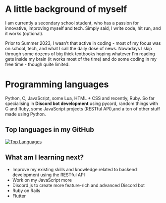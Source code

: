 # A little background of myself

I am currently a secondary school student, who has a passion for innovative, improving myself and tech.
Simply said, I write code, hit run, and it works (optional).

Prior to Summer 2023, I wasn't that active in coding - most of my focus was on school, tech, and what I call the daily
dose of news. Nowadays I skip through some dozens of big thick textbooks hoping whatever I'm reading gets inside my brain
(it works most of the time) and do some coding in my free time - though quite limited.

# Programming languages
Python, C, JavaScript, some Lua, HTML + CSS and recently, Ruby. So far specialising in **Discord bot development** using pycord, random things with C and Ruby, some JavaScript projects (RESTful API),and a ton of other stuff made using Python.

## Top languages in my GitHub
[![Top Languages](https://github-readme-stats.vercel.app/api/top-langs/?username=luqmanity)](https://github.com/anuraghazra/github-readme-stats)

## What am I learning next?
- Improve my existing skills and knowledge related to backend development using the RESTful API
- Work on my JavaScript more
- Discord.js to create more feature-rich and advanced Discord bot
- Ruby on Rails
- Flutter
